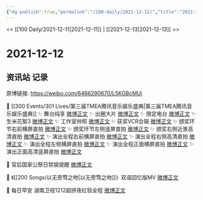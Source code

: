 ```yaml
---
{"dg-publish":true,"permalink":"/100-daily/2021-12-12/","title":"2021-12-12"}
---
```



<< [[100 Daily/2021-12-11\|2021-12-11]] | [[2021-12-13\|2021-12-13]] >>

# 2021-12-12

## 资讯站 记录

原博链接: https://weibo.com/6466290670/L5KGBcMUi

💫 [[300 Events/301 Lives/第三届TMEA腾讯音乐娱乐盛典\|第三届TMEA腾讯音乐娱乐盛典]]
✨ 舞台纯享 [微博正文](https://m.weibo.cn/6466290670/4713651812176969)
✨ 出圈大片 [微博正文](https://m.weibo.cn/6466290670/4713682422204662)
✨ 限定电台 [微博正文](https://m.weibo.cn/6466290670/4713613392873497)
✨ 生米花絮3 [微博正文](https://m.weibo.cn/6466290670/4713702781357116)
✨ 工作室帅照 [微博正文](https://m.weibo.cn/6466290670/4713722419872130)
✨ 获奖VCR合辑 [微博正文](https://m.weibo.cn/6466290670/4713564063401971)
✨ 颁奖环节右前横屏直拍 [微博正文](https://m.weibo.cn/6466290670/4713702529700078)
✨ 颁奖环节左侧竖屏直拍 [微博正文](https://m.weibo.cn/6466290670/4713573417223934)
✨ 颁奖右侧近景高清直拍 [微博正文](https://m.weibo.cn/6466290670/4713572951658241)
✨ 演出全程右前横屏直拍 [微博正文](https://m.weibo.cn/6466290670/4713702135957964)
✨ 演出全程右侧高清直拍 [微博正文](https://m.weibo.cn/6466290670/4713573350375891)
✨ 演出全程左侧横屏直拍 [微博正文](https://m.weibo.cn/6466290670/4713573894586399)
✨ 演出全程正面横屏直拍 [微博正文](https://m.weibo.cn/6466290670/4713572829496299)
✨ 演出正面高清竖屏直拍 [微博正文](https://m.weibo.cn/6466290670/4713702270702851)

💫 官后国家公祭日禁娱提醒 [微博正文](https://m.weibo.cn/6466290670/4713706368011518)

💫 《[[200 Songs/以无旁骛之吻\|以无旁骛之吻]]》双语回忆版MV [微博正文](https://m.weibo.cn/6466290670/4713576017690814)

💫 每日早安
湖南卫视1212超拼夜红毯全程 [微博正文](https://m.weibo.cn/6466290670/4713490805426386)
